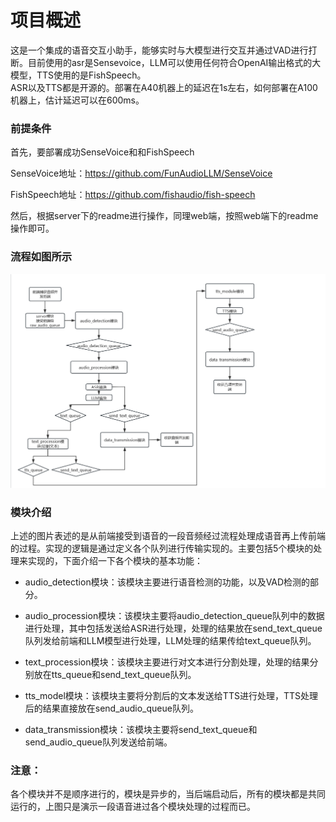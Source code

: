 # 项目概述  
这是一个集成的语音交互小助手，能够实时与大模型进行交互并通过VAD进行打断。目前使用的asr是Sensevoice，LLM可以使用任何符合OpenAI输出格式的大模型，TTS使用的是FishSpeech。  
ASR以及TTS都是开源的。部署在A40机器上的延迟在1s左右，如何部署在A100机器上，估计延迟可以在600ms。  

### 前提条件  

首先，要部署成功SenseVoice和和FishSpeech  

SenseVoice地址：https://github.com/FunAudioLLM/SenseVoice  

FishSpeech地址：https://github.com/fishaudio/fish-speech  

然后，根据server下的readme进行操作，同理web端，按照web端下的readme操作即可。  

### 流程如图所示   

![流程图](https://github.com/FreedomIntelligence/Intelligent-Voice-Assistant/blob/main/img/%E6%B5%81%E7%A8%8B%E5%9B%BE.png)  

### 模块介绍

上述的图片表述的是从前端接受到语音的一段音频经过流程处理成语音再上传前端的过程。实现的逻辑是通过定义各个队列进行传输实现的。主要包括5个模块的处理来实现的，下面介绍一下各个模块的基本功能：  

- audio_detection模块：该模块主要进行语音检测的功能，以及VAD检测的部分。

- audio_procession模块：该模块主要将audio_detection_queue队列中的数据进行处理，其中包括发送给ASR进行处理，处理的结果放在send_text_queue队列发给前端和LLM模型进行处理，LLM处理的结果传给text_queue队列。

- text_procession模块：该模块主要进行对文本进行分割处理，处理的结果分别放在tts_queue和send_text_queue队列。

- tts_model模块：该模块主要将分割后的文本发送给TTS进行处理，TTS处理后的结果直接放在send_audio_queue队列。

- data_transmission模块：该模块主要将send_text_queue和send_audio_queue队列发送给前端。

### 注意：

各个模块并不是顺序进行的，模块是异步的，当后端启动后，所有的模块都是共同运行的，上图只是演示一段语音进过各个模块处理的过程而已。

